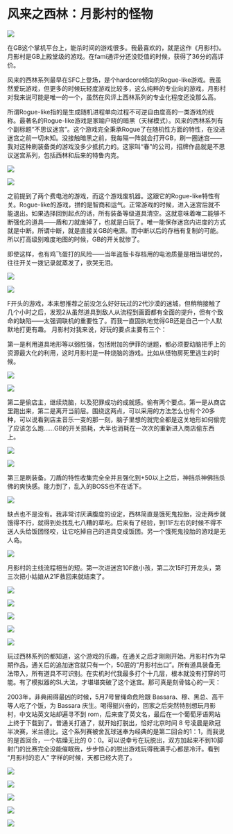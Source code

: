 # 风来之西林：月影村的怪物

![](../../images/games/shiren/Furaino_Siren_01.png)

在GB这个掌机平台上，能杀时间的游戏很多。我最喜欢的，就是这作《月影村》。月影村是GB上殿堂级的游戏。在fami通评分还没贬值的时候，获得了36分的高评价。

风来的西林系列最早在SFC上登场，是个hardcore倾向的Rogue-like游戏。我虽然爱玩游戏，但更多的时候玩轻度游戏比较多，这么纯粹的专业向的游戏，月影村对我来说可能是唯一的一个，虽然在风评上西林系列的专业化程度还没那么高。

所谓Rogue-like指的是生成随机进程单向过程不可逆自由度高的一类游戏的统称。最著名的Rogue-like游戏是家喻户晓的暗黑（天梯模式）。风来的西林系列有个副标题“不思议迷宫”。这个游戏完全秉承Rogue了在随机性方面的特性，在没进迷宫之前一切未知。没接触暗黑之前，我每隔一阵就会打开GB，刷一圈迷宫——我对这种刷装备类的游戏没多少抵抗力的。这家叫“春”的公司，招牌作品就是不思议迷宫系列，包括西林和后来的特鲁内克。

![](../../images/games/shiren/Furaino_Siren_02.png)

![](../../images/games/shiren/Furaino_Siren_12.png)

之前提到了两个费电池的游戏，而这个游戏废机器。这跟它的Rogue-like特性有关。Rogue-like的游戏，拼的是智商和运气。正常游戏的时候，进入迷宫后就不能退出。如果选择回到起点的话，所有装备等级道具清空。这就意味着唯二能够不断强化的道具——盾和刀就废掉了，也就是白玩了。唯一能保存迷宫内进度的方式就是中断。所谓中断，就是直接关GB的电源。而中断以后的存档有复制的可能。所以打高级别难度地图的时候，GB的开关就惨了。

即使这样，也有鸡飞蛋打的风险——当年盗版卡存档用的电池质量是相当堪忧的，往往开关一拨记录就蒸发了，欲哭无泪。

![](../../images/games/shiren/Furaino_Siren_03.png)

![](../../images/games/shiren/Furaino_Siren_04.png)

F开头的游戏，本来想推荐之前没怎么好好玩过的2代沙漠的迷城，但稍稍接触了几个小时之后，发现2从虽然道具到敌人从流程到画面都有全面的提升，但有个致命的缺陷——太强调联机的重要性了。而我一直固执地觉得GB还是自己一个人默默地打更有趣。
月影村对我来说，好玩的要点主要有三个：

第一是利用道具地形等以弱胜强，包括附加的伊菲的谜题，都必须要动脑把手上的资源最大化的利用，这时月影村是一种烧脑的游戏。比如从怪物房死里逃生的时候。

![](../../images/games/shiren/Furaino_Siren_09.png)

![](../../images/games/shiren/Furaino_Siren_17.png)

第二是偷店主，继续烧脑，以及犯罪成功的成就感。偷有两个要点。第一是从商店里跑出来，第二是离开当前层。围绕这两点，可以采用的方法怎么也有个20多种，可以说看到店主音乐一变的那一刻，脑子里想的就完全都是这关地形如何偷完了应该怎么跑……GB的开关损耗，大半也消耗在一次次的重新进入商店偷东西上。

![](../../images/games/shiren/Furaino_Siren_06.png)

![](../../images/games/shiren/Furaino_Siren_21.png)

第三是刷装备。刀盾的特性收集完全全并且强化到+50以上之后，神挡杀神佛挡杀佛的爽快感。能力到了，乱入的BOSS也不在话下。

![](../../images/games/shiren/Furaino_Siren_15.png)

缺点也不是没有。我非常讨厌满腹度的设定，西林简直是饿死鬼投胎，没走两步就饿得不行，就得到处找乱七八糟的草吃。后来有了经验，到11F左右的时候不得不送人头给饭团怪咬，让它吃掉自己的道具变成饭团。另一个饿死鬼投胎的游戏是无人岛。

![](../../images/games/shiren/Furaino_Siren_11.png)

月影村的主线流程相当的短。第一次进迷宫10F救小孩，第二次15F打开龙头，第三次把小姑娘从21F救回来就结束了。

![](../../images/games/shiren/Furaino_Siren_05.png)

![](../../images/games/shiren/Furaino_Siren_10.png)

![](../../images/games/shiren/Furaino_Siren_07.png)

![](../../images/games/shiren/Furaino_Siren_08.png)

![](../../images/games/shiren/Furaino_Siren_14.png)

玩过西林系列的都知道，这个游戏的乐趣，在通关之后才刚刚开始。月影村作为早期作品，通关后的追加迷宫就只有一个，50层的“月影村出口”。所有道具装备无法带入，所有道具不可识别。在实机时代我最多打个十几层，根本就没有打穿的可能。有了模拟器的SL大法，才堪堪突破了这个迷宫。那可真是刻骨铭心的一天：

2003年，非典闹得最凶的时候，5月7号冒绳命危险跟 Bassara、穆、黑总、高干等人吃了个饭，为 Bassara 庆生。喝得挺兴奋的，回家之后突然特别想玩月影村，中文站英文站却遍寻不到 rom，后来查了英文名，最后在一个葡萄牙语网站上终于下载到了。普通关打通了，就开始打脱出，恰好北京时间 8 号凌晨是欧冠半决赛，米兰德比。这个系列赛被舍瓦球迷奉为经典的是第二回合的1：1，而我说的是首回合，一个枯燥无比的 0：0。可以说幸亏在玩脱出，双方加起来不到10脚射门的比赛完全没能催眠我，步步惊心的脱出游戏玩得我满手心都是冷汗。看到 “月影村的恋人” 字样的时候，天都已经大亮了。

![](../../images/games/shiren/Furaino_Siren_16.png)

![](../../images/games/shiren/Furaino_Siren_13.png)

![](../../images/games/shiren/Furaino_Siren_18.png)

![](../../images/games/shiren/Furaino_Siren_19.png)

![](../../images/games/shiren/Furaino_Siren_20.png)

